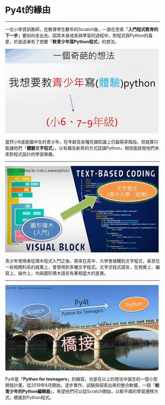 #  Py4t的緣由

------------

一位小學資訊教師，在教導學生數年的Scratch後，一直在思索「**入門程式教育的下一步**」要如何走出去。因其本身成長與學習的過程中，對程式與Python的喜愛，於是逐漸有了想要「**教青少年寫Python程式**」的想法。



![奇葩的想法](strange_idea.jpg)

當然小6或是國中生的青少年，在年齡及各種先備知識上仍屬萌芽階段。但就算只能讓他們「**體驗文字程式**」，以有趣及新奇的方式認識Python，相信能啟發他們未來對程式設計的學習興趣。

------------



![圖形到文字](visual2text.jpg)

青少年使用者從積木程式入門之後，將來在高中、大學會接觸到文字程式，甚至在一些相關科系的就業上，會使用到多種文字程式。文字式程式語言，在視覺上、編寫上、操作上，均與圖形積木語言有著相當大的差異。

------------



![橋接](scratch2python.jpg)

Py4t是「**Python for teenagers**」的縮寫，也是在以上的想法中誕生的一個小型開發計畫，從2019年8月開始，逐步實作、試驗與探索出來的整合軟體，一個「**給青少年的Python編輯器**」，希望他們可以從Scratch開始，以較平順的學習遷移方式，橋接到Python程式。
